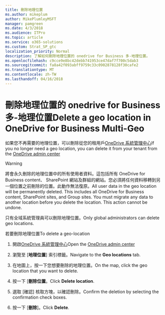 ```yaml
---
title: 刪除地理位置
ms.author: mikeplum
author: MikePlumleyMSFT
manager: pamgreen
ms.date: 4/3/2018
ms.audience: ITPro
ms.topic: article
ms.service: o365-solutions
ms.custom: Strat_SP_gtc
localization_priority: Normal
description: 了解如何刪除地理位置的 onedrive for Business 多-地理位置。
ms.openlocfilehash: c9cce9e8bc42debb741953ce47daf7f700c5dab3
ms.sourcegitcommit: fa8a42f093abff9759c33c0902878128f30cafe2
ms.translationtype: MT
ms.contentlocale: zh-TW
ms.lasthandoff: 04/16/2018
---
```

# <a name="delete-a-geo-location-in-onedrive-for-business-multi-geo"></a><span data-ttu-id="01a18-103">刪除地理位置的 onedrive for Business 多-地理位置</span><span class="sxs-lookup"><span data-stu-id="01a18-103">Delete a geo location in OneDrive for Business Multi-Geo</span></span>

<span data-ttu-id="01a18-104">如果您不再需要的地理位置，可以刪除從您的租用戶[OneDrive 系統管理中心](https://admin.onedrive.com)</span><span class="sxs-lookup"><span data-stu-id="01a18-104">If you no longer need a geo location, you can delete it from your tenant from the [OneDrive admin center](https://admin.onedrive.com)</span></span>

> [!WARNING]
> <span data-ttu-id="01a18-p101">將會永久刪除的地理位置中的所有使用者資料。這包括所有 OneDrive for Business content、 SharePoint 網站及群組的網站。您必須將任何資料移轉到另一個位置之前刪除的位置。此動作無法復原。</span><span class="sxs-lookup"><span data-stu-id="01a18-p101">All user data in the geo location will be permanently deleted. This includes all OneDrive for Business content, SharePoint sites, and Group sites. You must migrate any data to another location before you delete the location. This action cannot be undone.</span></span>

<span data-ttu-id="01a18-109">只有全域系統管理員可以刪除地理位置。</span><span class="sxs-lookup"><span data-stu-id="01a18-109">Only global administrators can delete geo locations.</span></span>

<span data-ttu-id="01a18-110">若要刪除地理位置</span><span class="sxs-lookup"><span data-stu-id="01a18-110">To delete a geo-location</span></span>

1. <span data-ttu-id="01a18-111">開啟[OneDrive 系統管理中心](https://admin.onedrive.com)</span><span class="sxs-lookup"><span data-stu-id="01a18-111">Open the [OneDrive admin center](https://admin.onedrive.com)</span></span>

2. <span data-ttu-id="01a18-112">瀏覽至 [**地理位置**] 索引標籤。</span><span class="sxs-lookup"><span data-stu-id="01a18-112">Navigate to the **Geo locations** tab.</span></span>

3. <span data-ttu-id="01a18-113">在地圖上，按一下您想要刪除的地理位置。</span><span class="sxs-lookup"><span data-stu-id="01a18-113">On the map, click the geo location that you want to delete.</span></span>

4. <span data-ttu-id="01a18-114">按一下 [**刪除位置**。</span><span class="sxs-lookup"><span data-stu-id="01a18-114">Click **Delete location**.</span></span>

5. <span data-ttu-id="01a18-115">選取 [確認] 核取方塊，以確認刪除。</span><span class="sxs-lookup"><span data-stu-id="01a18-115">Confirm the deletion by selecting the confirmation check boxes.</span></span>

6. <span data-ttu-id="01a18-116">按一下 [**刪除**]。</span><span class="sxs-lookup"><span data-stu-id="01a18-116">Click **Delete**.</span></span>



